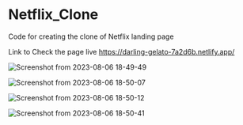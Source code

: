 # Netflix_Clone
Code for creating the clone of Netflix landing page

Link to Check the page live
https://darling-gelato-7a2d6b.netlify.app/



![Screenshot from 2023-08-06 18-49-49](https://github.com/mkamran093/Netflix_Clone/assets/95133644/0a360f67-bf9b-4234-a655-82f3e9777ef2)


![Screenshot from 2023-08-06 18-50-07](https://github.com/mkamran093/Netflix_Clone/assets/95133644/bb9f175f-97d7-4685-be7b-6acb530f490f)


![Screenshot from 2023-08-06 18-50-12](https://github.com/mkamran093/Netflix_Clone/assets/95133644/ebefb4e2-ba34-43f3-8379-54ebdcb8bf2c)

![Screenshot from 2023-08-06 18-50-41](https://github.com/mkamran093/Netflix_Clone/assets/95133644/d61e5e10-4020-42ae-a372-5359eb55fc56)


